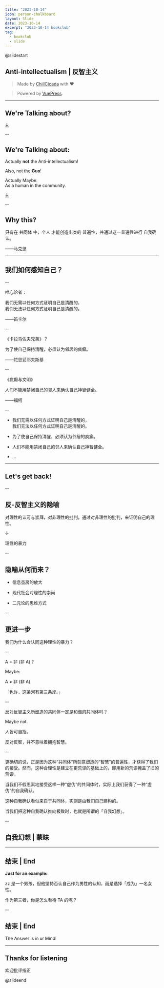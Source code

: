 ```yaml
---
title: "2023-10-14"
icon: person-chalkboard
layout: Slide
date: 2023-10-14
excerpt: "2023-10-14 bookclub"
tag:
  - bookclub
  - slide
---
```


<!-- ## Summary

- 我们应该避免显然思维与认知的二元论，用更辩证的角度去观察世界，感知自己。
- 对自我的幻想往往是阻碍认知的最大阻力。
- 我们应该警惕虚伪的共同体所塑造的虚伪的自我确认。
- 当娱乐和信息深深刺入我们认知，保持清醒和对自我的怀疑比接受更为重要。 -->

<!-- markdownlint-disable MD024 MD033 MD051 -->

@slidestart

<!-- .slide: data-transition="slide" -->

## Anti-intellectualism | 反智主义

<!-- .element: class="r-fit-text" -->

> Made by [ChillCicada](https://chillcicada) with ❤️

<!-- .element: class="fragment fade-in" data-fragment-index="1" -->

> Powered by [VuePress](https://v2.vuepress.vuejs.org/zh/).

<!-- .element: class="fragment fade-in-then-semi-out" data-fragment-index="1" -->

---

## We're Talking about?

<!-- .element: class="r-fit-text" -->

[↓](#/1/1)

--

<!-- .slide: data-auto-animate -->

## We're Talking about:

<!-- .element: class="r-fit-text" -->

Actually **not** the Anti-intellectualism!

<!-- .element: class="fragment fade-in-then-out" data-fragment-index="1" -->

Also, not the **Guo**!

<!-- .element: class="fragment fade-in-then-out" data-fragment-index="2" -->

Actually Maybe:<br /> As a <span class="fragment highlight-red" data-fragment-index="4">human</span> in the <span class="fragment highlight-blue" data-fragment-index="5">community</span>.

<!-- .element: class="fragment fade-in" data-fragment-index="3" -->

[↓](#/1/2)

<!-- .element: class="fragment fade-in-then-semi-out" data-fragment-index="5" -->

--

## Why this?

<!-- .element: class="r-fit-text" -->

只有在 <span class="fragment highlight-current-green">共同体</span> 中，<span class="fragment highlight-current-green">个人</span> 才能创造出类的 <span class="fragment highlight-current-green">普遍性</span>，并通过这一普遍性进行 <span class="fragment highlight-current-green">自我确认</span>。

——马克思

<!-- .element: class="fragment fade-in" -->

---

## 我们如何感知自己？

--

<!-- .slide: data-auto-animate -->

唯心论者：

<!-- .element: class="fragment fade-in" data-fragment-index="1" -->

我们无需以任何方式证明自己是清醒的，<br />我们无法以任何方式证明自己是清醒的。

——笛卡尔

<!-- .element: class="fragment fade-in" data-fragment-index="1" -->

--

<!-- .slide: data-auto-animate -->

《卡拉马佐夫兄弟》？

<!-- .element: class="fragment fade-in" data-fragment-index="1" -->

为了使自己保持清醒，必须认为邻居的疯癫。

——陀思妥耶夫斯基

<!-- .element: class="fragment fade-in" data-fragment-index="1" -->

--

<!-- .slide: data-auto-animate -->

《疯癫与文明》

<!-- .element: class="fragment fade-in" data-fragment-index="1" -->

人们不能用禁闭自己的邻人来确认自己神智健全。

——福柯

<!-- .element: class="fragment fade-in" data-fragment-index="1" -->

--

- 我们无需以任何方式证明自己是清醒的，<br />我们无法以任何方式证明自己是清醒的。
<!-- .element: class="fragment fade-out" data-fragment-index="1" -->

- 为了使自己保持清醒，必须认为邻居的疯癫。
<!-- .element: class="fragment highlight-current-red" data-fragment-index="1"-->

- 人们不能用禁闭自己的邻人来确认自己神智健全。
<!-- .element: class="fragment highlight-current-blue" data-fragment-index="2"-->

- ...
<!-- .element: class="fragment fade-out" data-fragment-index="1" -->

---

## Let's get back!

--

<!-- .slide: data-auto-animate -->

## 反-反智主义的隐喻

<!-- .element: class="r-fit-text" -->

对理性的认可与崇拜，对非理性的批判。通过对非理性的批判，来证明自己的理性。

<!-- .element: class="fragment fade-in" data-fragment-index="1" -->

↓

<!-- .element: class="fragment fade-in" data-fragment-index="2" -->

<span class="fragment strike">理性的暴力</span>

<!-- .element: class="fragment fade-in" data-fragment-index="2" -->

--

## 隐喻从何而来？

<!-- .element: class="r-fit-text" -->

- 信息茧房的放大
<!-- .element: class="fragment fade-in" -->

- 现代社会对理性的崇尚
<!-- .element: class="fragment fade-in" -->

- 二元论的思维方式
<!-- .element: class="fragment fade-in" -->

--

## 更进一步

<!-- .element: class="r-fit-text" -->

我们为什么会认同这种理性的暴力？

<!-- .element: class="fragment fade-in" -->

--

<!-- .slide: data-auto-animate -->

A = 非 (非 A) <span class="fragment highlight-current-red">?</span>

<!-- .element: class="fragment fade-in" -->

Maybe:

<!-- .element: class="fragment fade-in" -->

A ≠ 非 (非 A)

<!-- .element: class="fragment fade-in" -->

「也许，这条河有第三条岸。」

<!-- .element: class="fragment fade-in-then-semi-out" -->

--

<!-- .slide: data-auto-animate -->

反对反智主义所塑造的共同体一定是和谐的共同体吗？

<!-- .element: class="fragment fade-in" -->

Maybe not.

<!-- .element: class="fragment fade-in" -->

人皆可自指。

<!-- .element: class="fragment fade-in" -->

反对反智，并不意味着拥抱智慧。

<!-- .element: class="fragment fade-in" -->

--

更确切的说，正是因为这种“共同体”所刻意塑造的“智慧”的普遍性，才获得了我们的接受。然而，这种合理性是建立在更荒谬的基础上的，即用新的荒谬掩盖了旧的荒谬。

<!-- .element: class="fragment fade-in-then-out" -->

当我们不假思索地接受这样一种“虚伪”的共同体时，实际上我们获得了一种“虚伪”的自我确认。

<!-- .element: class="fragment fade-in-then-out" -->

这种自我确认看似来自于共同体，实则是由我们自己建构的。

<!-- .element: class="fragment fade-in-then-out" -->

当我们把这种自我确认推向极致时，也就是所谓的「自我幻想」。

<!-- .element: class="fragment fade-in-then-semi-out" -->

--

<!-- .slide: data-auto-animate -->

## 自我幻想 | 蒙昧

---

## 结束 | End

**Just for an example:**

<!-- .element: class="fragment fade-in" data-fragment-index="1" -->

zz 是一个男孩，但他坚持否认自己作为男性的认知，而是选择「成为」一名女性。

<!-- .element: class="fragment fade-in" data-fragment-index="1" -->

作为第三者，你是怎么看待 TA 的呢？

<!-- .element: class="fragment fade-in" -->

--

<!-- .slide: data-auto-animate -->

## 结束 | End

The Answer is in ur Mind!

<!-- .element: class="fragment fade-in" -->

---

## Thanks for listening

欢迎批评指正

@slideend
